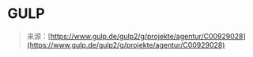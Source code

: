 <!--yml

分类：未分类

日期：2024年05月27日 15:16:18

-->

# GULP

> 来源：[https://www.gulp.de/gulp2/g/projekte/agentur/C00929028](https://www.gulp.de/gulp2/g/projekte/agentur/C00929028)

